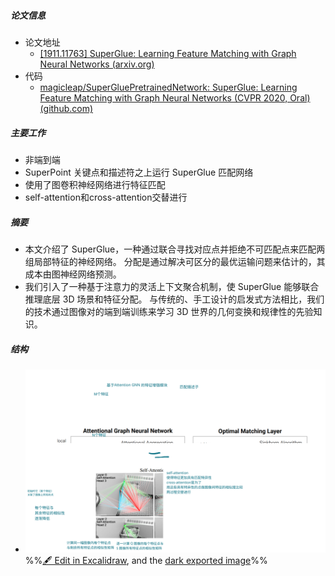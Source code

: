 ##### 论文信息
- 论文地址
	- [[1911.11763] SuperGlue: Learning Feature Matching with Graph Neural Networks (arxiv.org)](https://arxiv.org/abs/1911.11763)
- 代码
	- [magicleap/SuperGluePretrainedNetwork: SuperGlue: Learning Feature Matching with Graph Neural Networks (CVPR 2020, Oral) (github.com)](https://github.com/magicleap/SuperGluePretrainedNetwork)

##### 主要工作
- 非端到端
- SuperPoint 关键点和描述符之上运行 SuperGlue 匹配网络
- 使用了图卷积神经网络进行特征匹配
- self-attention和cross-attention交替进行
##### 摘要
- 本文介绍了 SuperGlue，一种通过联合寻找对应点并拒绝不可匹配点来匹配两组局部特征的神经网络。 分配是通过解决可区分的最优运输问题来估计的，其成本由图神经网络预测。 
- 我们引入了一种基于注意力的灵活上下文聚合机制，使 SuperGlue 能够联合推理底层 3D 场景和特征分配。 与传统的、手工设计的启发式方法相比，我们的技术通过图像对的端到端训练来学习 3D 世界的几何变换和规律性的先验知识。 

##### 结构
- ![](attachments/SuperGlue-Learning%20Feature%20Matching%20with%20Graph%20Neural%20Networks%202023-01-05%2018.34.07.excalidraw.svg)
%%[🖋 Edit in Excalidraw](attachments/SuperGlue-Learning%20Feature%20Matching%20with%20Graph%20Neural%20Networks%202023-01-05%2018.34.07.excalidraw.md), and the [dark exported image](attachments/SuperGlue-Learning%20Feature%20Matching%20with%20Graph%20Neural%20Networks%202023-01-05%2018.34.07.excalidraw.dark.svg)%%
